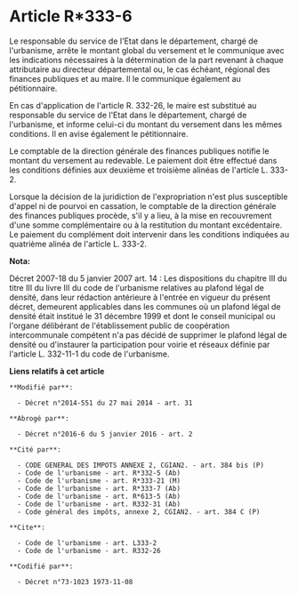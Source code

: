 # Article R*333-6

Le responsable du service de l'Etat dans le département, chargé de l'urbanisme, arrête le montant global du versement et le
communique avec les indications nécessaires à la détermination de la part revenant à chaque attributaire au directeur
départemental ou, le cas échéant, régional des finances publiques et au maire. Il le communique également au pétitionnaire. 

En cas d'application de l'article R. 332-26, le maire est substitué au responsable du service de l'Etat dans le département,
chargé de l'urbanisme, et informe celui-ci du montant du versement dans les mêmes conditions. Il en avise également le
pétitionnaire. 

Le comptable de la direction générale des finances publiques notifie le montant du versement au redevable. Le paiement doit
être effectué dans les conditions définies aux deuxième et troisième alinéas de l'article L. 333-2. 

Lorsque la décision de la juridiction de l'expropriation n'est plus susceptible d'appel ni de pourvoi en cassation, le
comptable de la direction générale des finances publiques procède, s'il y a lieu, à la mise en recouvrement d'une somme
complémentaire ou à la restitution du montant excédentaire. Le paiement du complément doit intervenir dans les conditions
indiquées au quatrième alinéa de l'article L. 333-2.

**Nota:**

Décret 2007-18 du 5 janvier 2007 art. 14 : Les dispositions du chapitre III du titre III du livre III du code de l'urbanisme
relatives au plafond légal de densité, dans leur rédaction antérieure à l'entrée en vigueur du présent décret, demeurent
applicables dans les communes où un plafond légal de densité était institué le 31 décembre 1999 et dont le conseil municipal
ou l'organe délibérant de l'établissement public de coopération intercommunale compétent n'a pas décidé de supprimer le
plafond légal de densité ou d'instaurer la participation pour voirie et réseaux définie par l'article L. 332-11-1 du code de
l'urbanisme.

**Liens relatifs à cet article**

	**Modifié par**:

	  - Décret n°2014-551 du 27 mai 2014 - art. 31

	**Abrogé par**:

	  - Décret n°2016-6 du 5 janvier 2016 - art. 2

	**Cité par**:

	  - CODE GENERAL DES IMPOTS ANNEXE 2, CGIAN2. - art. 384 bis (P)
	  - Code de l'urbanisme - art. R*332-5 (Ab)
	  - Code de l'urbanisme - art. R*333-21 (M)
	  - Code de l'urbanisme - art. R*333-7 (Ab)
	  - Code de l'urbanisme - art. R*613-5 (Ab)
	  - Code de l'urbanisme - art. R332-31 (Ab)
	  - Code général des impôts, annexe 2, CGIAN2. - art. 384 C (P)

	**Cite**:

	  - Code de l'urbanisme - art. L333-2
	  - Code de l'urbanisme - art. R332-26

	**Codifié par**:

	  - Décret n°73-1023 1973-11-08
